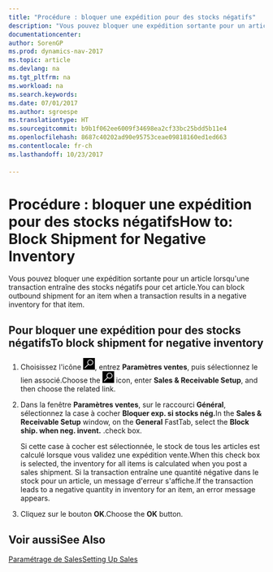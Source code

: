 ```yaml
---
title: "Procédure : bloquer une expédition pour des stocks négatifs"
description: "Vous pouvez bloquer une expédition sortante pour un article lorsqu'une transaction entraîne des stocks négatifs pour cet article."
documentationcenter: 
author: SorenGP
ms.prod: dynamics-nav-2017
ms.topic: article
ms.devlang: na
ms.tgt_pltfrm: na
ms.workload: na
ms.search.keywords: 
ms.date: 07/01/2017
ms.author: sgroespe
ms.translationtype: HT
ms.sourcegitcommit: b9b1f062ee6009f34698ea2cf33bc25bdd5b11e4
ms.openlocfilehash: 8687c40202ad90e95753ceae09818160ed1ed663
ms.contentlocale: fr-ch
ms.lasthandoff: 10/23/2017

---
```

# <a name="how-to-block-shipment-for-negative-inventory"></a><span data-ttu-id="80dd3-103">Procédure : bloquer une expédition pour des stocks négatifs</span><span class="sxs-lookup"><span data-stu-id="80dd3-103">How to: Block Shipment for Negative Inventory</span></span>
<span data-ttu-id="80dd3-104">Vous pouvez bloquer une expédition sortante pour un article lorsqu'une transaction entraîne des stocks négatifs pour cet article.</span><span class="sxs-lookup"><span data-stu-id="80dd3-104">You can block outbound shipment for an item when a transaction results in a negative inventory for that item.</span></span>  

## <a name="to-block-shipment-for-negative-inventory"></a><span data-ttu-id="80dd3-105">Pour bloquer une expédition pour des stocks négatifs</span><span class="sxs-lookup"><span data-stu-id="80dd3-105">To block shipment for negative inventory</span></span>  

1.  <span data-ttu-id="80dd3-106">Choisissez l'icône ![Page ou état pour la recherche](../../media/ui-search/search_small.png "icône Page ou état pour la recherche"), entrez **Paramètres ventes**, puis sélectionnez le lien associé.</span><span class="sxs-lookup"><span data-stu-id="80dd3-106">Choose the ![Search for Page or Report](../../media/ui-search/search_small.png "Search for Page or Report icon") icon, enter **Sales & Receivable Setup**, and then choose the related link.</span></span>  
2.  <span data-ttu-id="80dd3-107">Dans la fenêtre **Paramètres ventes**, sur le raccourci **Général**, sélectionnez la case à cocher **Bloquer exp. si stocks nég.**</span><span class="sxs-lookup"><span data-stu-id="80dd3-107">In the **Sales & Receivable Setup** window, on the **General** FastTab, select the **Block ship. when neg. invent.**</span></span> <span data-ttu-id="80dd3-108">.</span><span class="sxs-lookup"><span data-stu-id="80dd3-108">check box.</span></span>  

    <span data-ttu-id="80dd3-109">Si cette case à cocher est sélectionnée, le stock de tous les articles est calculé lorsque vous validez une expédition vente.</span><span class="sxs-lookup"><span data-stu-id="80dd3-109">When this check box is selected, the inventory for all items is calculated when you post a sales shipment.</span></span> <span data-ttu-id="80dd3-110">Si la transaction entraîne une quantité négative dans le stock pour un article, un message d'erreur s'affiche.</span><span class="sxs-lookup"><span data-stu-id="80dd3-110">If the transaction leads to a negative quantity in inventory for an item, an error message appears.</span></span>  

3.  <span data-ttu-id="80dd3-111">Cliquez sur le bouton **OK**.</span><span class="sxs-lookup"><span data-stu-id="80dd3-111">Choose the **OK** button.</span></span>  

## <a name="see-also"></a><span data-ttu-id="80dd3-112">Voir aussi</span><span class="sxs-lookup"><span data-stu-id="80dd3-112">See Also</span></span>  
[<span data-ttu-id="80dd3-113">Paramétrage de Sales</span><span class="sxs-lookup"><span data-stu-id="80dd3-113">Setting Up Sales</span></span>](../../sales-setup-sales.md)

